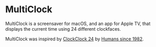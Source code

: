 # MultiClock

MultiClock is a screensaver for macOS, and an app for Apple TV, that displays the current time using 24 different clockfaces.

MultiClock was inspired by [ClockClock 24](https://clockclock.com/collections/clockclock-24) by [Humans since 1982](https://www.humanssince1982.com).
